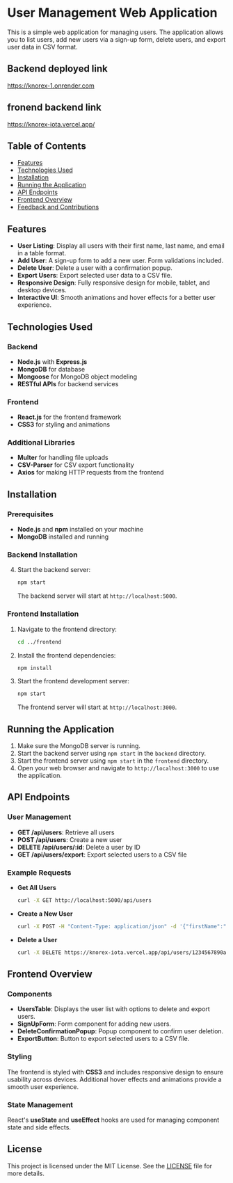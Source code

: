 # User Management Web Application

This is a simple web application for managing users. The application allows you to list users, add new users via a sign-up form, delete users, and export user data in CSV format.
 
 ## Backend deployed link
 https://knorex-1.onrender.com

 ## fronend backend link
 https://knorex-iota.vercel.app/


## Table of Contents

- [Features](#features)
- [Technologies Used](#technologies-used)
- [Installation](#installation)
- [Running the Application](#running-the-application)
- [API Endpoints](#api-endpoints)
- [Frontend Overview](#frontend-overview)
- [Feedback and Contributions](#feedback-and-contributions)

## Features

- **User Listing**: Display all users with their first name, last name, and email in a table format.
- **Add User**: A sign-up form to add a new user. Form validations included.
- **Delete User**: Delete a user with a confirmation popup.
- **Export Users**: Export selected user data to a CSV file.
- **Responsive Design**: Fully responsive design for mobile, tablet, and desktop devices.
- **Interactive UI**: Smooth animations and hover effects for a better user experience.

## Technologies Used

### Backend
- **Node.js** with **Express.js**
- **MongoDB** for database
- **Mongoose** for MongoDB object modeling
- **RESTful APIs** for backend services

### Frontend
- **React.js** for the frontend framework
- **CSS3** for styling and animations

### Additional Libraries
- **Multer** for handling file uploads
- **CSV-Parser** for CSV export functionality
- **Axios** for making HTTP requests from the frontend

## Installation

### Prerequisites
- **Node.js** and **npm** installed on your machine
- **MongoDB** installed and running

### Backend Installation




4. Start the backend server:
    ```bash
    npm start
    ```
    The backend server will start at `http://localhost:5000`.

### Frontend Installation

1. Navigate to the frontend directory:
    ```bash
    cd ../frontend
    ```

2. Install the frontend dependencies:
    ```bash
    npm install
    ```

3. Start the frontend development server:
    ```bash
    npm start
    ```
    The frontend server will start at `http://localhost:3000`.

## Running the Application

1. Make sure the MongoDB server is running.
2. Start the backend server using `npm start` in the `backend` directory.
3. Start the frontend server using `npm start` in the `frontend` directory.
4. Open your web browser and navigate to `http://localhost:3000` to use the application.

## API Endpoints

### User Management
- **GET /api/users**: Retrieve all users
- **POST /api/users**: Create a new user
- **DELETE /api/users/:id**: Delete a user by ID
- **GET /api/users/export**: Export selected users to a CSV file

### Example Requests

- **Get All Users**
    ```bash
    curl -X GET http://localhost:5000/api/users
    ```

- **Create a New User**
    ```bash
    curl -X POST -H "Content-Type: application/json" -d '{"firstName":"John", "lastName":"Doe", "email":"john@example.com", "password":"12345"}' https://knorex-iota.vercel.app/api/users
    ```

- **Delete a User**
    ```bash
    curl -X DELETE https://knorex-iota.vercel.app/api/users/1234567890abcdef12345678
    ```

## Frontend Overview

### Components
- **UsersTable**: Displays the user list with options to delete and export users.
- **SignUpForm**: Form component for adding new users.
- **DeleteConfirmationPopup**: Popup component to confirm user deletion.
- **ExportButton**: Button to export selected users to a CSV file.

### Styling
The frontend is styled with **CSS3** and includes responsive design to ensure usability across devices. Additional hover effects and animations provide a smooth user experience.

### State Management
React's **useState** and **useEffect** hooks are used for managing component state and side effects.

## License

This project is licensed under the MIT License. See the [LICENSE](LICENSE) file for more details.
